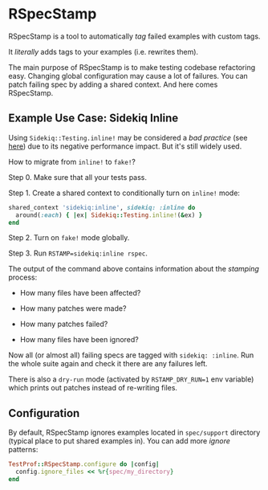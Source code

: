 # RSpecStamp

RSpecStamp is a tool to automatically _tag_ failed examples with custom tags.

It _literally_ adds tags to your examples (i.e. rewrites them).

The main purpose of RSpecStamp is to make testing codebase refactoring easy. Changing global configuration may cause a lot of failures. You can patch failing spec by adding a shared context. And here comes RSpecStamp.

## Example Use Case: Sidekiq Inline

Using `Sidekiq::Testing.inline!` may be considered a _bad practice_ (see [here](https://github.com/mperham/sidekiq/issues/3495)) due to its negative performance impact. But it's still widely used.

How to migrate from `inline!` to `fake!`?

Step 0. Make sure that all your tests pass.

Step 1. Create a shared context to conditionally turn on `inline!` mode:

```ruby
shared_context 'sidekiq:inline', sidekiq: :inline do
  around(:each) { |ex| Sidekiq::Testing.inline!(&ex) }
end
```

Step 2. Turn on `fake!` mode globally.

Step 3. Run `RSTAMP=sidekiq:inline rspec`.

The output of the command above contains information about the _stamping_ process:

- How many files have been affected?

- How many patches were made?

- How many patches failed?

- How many files have been ignored?

Now all (or almost all) failing specs are tagged with `sidekiq: :inline`. Run the whole suite again and check it there are any failures left.

There is also a `dry-run` mode (activated by `RSTAMP_DRY_RUN=1` env variable) which prints out patches instead of re-writing files.

## Configuration

By default, RSpecStamp ignores examples located in `spec/support` directory (typical place to put shared examples in).
You can add more _ignore_ patterns:

```ruby
TestProf::RSpecStamp.configure do |config|
  config.ignore_files << %r{spec/my_directory}
end
```
